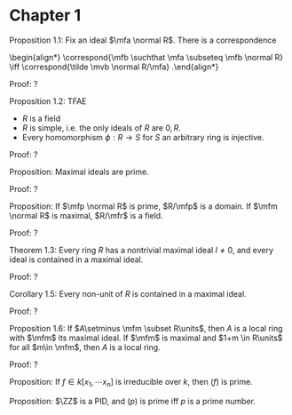 # Chapter 1

Proposition 1.1:
Fix an ideal $\mfa \normal R$.
There is a correspondence

\begin{align*}
\correspond{\mfb \suchthat \mfa \subseteq \mfb \normal R} \iff
\correspond{\tilde \mvb \normal R/\mfa}
.\end{align*}

Proof:
?

Proposition 1.2:
TFAE

- $R$ is a field
- $R$ is simple, i.e. the only ideals of $R$ are $0, R$.
- Every homomorphism $\phi: R\to S$ for $S$ an arbitrary ring is injective.

Proof:
?

Proposition:
Maximal ideals are prime.

Proof:
?

Proposition:
If $\mfp \normal R$ is prime, $R/\mfp$ is a domain.
If $\mfm \normal R$ is maximal, $R/\mfr$ is a field.

Proof:
?

Theorem 1.3:
Every ring $R$ has a nontrivial maximal ideal $I \neq 0$, and every ideal is contained in a maximal ideal.

Proof:
?

Corollary 1.5:
Every non-unit of $R$ is contained in a maximal ideal.

Proof:
?

Proposition 1.6:
If $A\setminus \mfm \subset R\units$, then $A$ is a local ring with $\mfm$ its maximal ideal.
If $\mfm$ is maximal and $1+m \in R\units$ for all $m\in \mfm$, then $A$ is a local ring.

Proof:
?

Proposition:
If $f\in k[x_1, \cdots x_n]$ is irreducible over $k$, then $(f)$ is prime.


Proposition:
$\ZZ$ is a PID, and $(p)$ is prime iff $p$ is a prime number.

